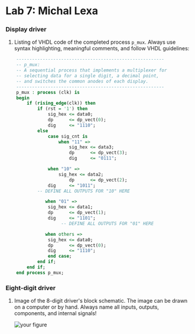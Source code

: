 # Lab 7: Michal Lexa

### Display driver

1. Listing of VHDL code of the completed process `p_mux`. Always use syntax highlighting, meaningful comments, and follow VHDL guidelines:

```vhdl
    --------------------------------------------------------
    -- p_mux:
    -- A sequential process that implements a multiplexer for
    -- selecting data for a single digit, a decimal point,
    -- and switches the common anodes of each display.
    --------------------------------------------------------
    p_mux : process (clk) is
    begin
        if (rising_edge(clk)) then
            if (rst = '1') then
                sig_hex <= data0;
                dp      <= dp_vect(0);
                dig     <= "1110";
            else
                case sig_cnt is
                    when "11" =>
                        sig_hex <= data3;
                        dp      <= dp_vect(3);
                        dig     <= "0111";

          	    when "10" =>
           	    	sig_hex <= data2;
                    	dp      <= dp_vect(2);
           		dig     <= "1011";
 			-- DEFINE ALL OUTPUTS FOR "10" HERE

          	   when "01" =>
           		sig_hex <= data1;
           		dp      <= dp_vect(1);
           		dig     <= "1101";
					 -- DEFINE ALL OUTPUTS FOR "01" HERE

          	   when others =>
          	 	sig_hex <= data0;
           		dp      <= dp_vect(0);
           		dig     <= "1110";
                end case;
            end if;
        end if;
    end process p_mux;
```

### Eight-digit driver

1. Image of the 8-digit driver's block schematic. The image can be drawn on a computer or by hand. Always name all inputs, outputs, components, and internal signals!

   ![your figure]()